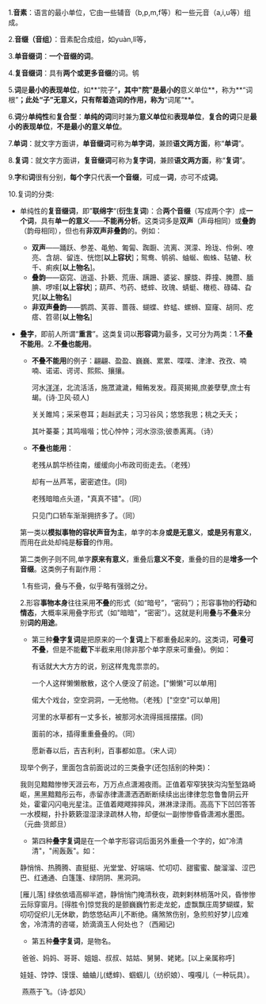 1.**音素**：语言的最小单位，它由一些辅音（b,p,m,f等）和一些元音（a,i,u等）组成。

2.**音缀（音组）**：音素配合成组，如yuàn,lǐ等，

3.**单音缀词**：**一个音缀的词**。

4.**复音缀词**：具有**两个或更多音缀**的词。鸲

5.**词**是**最小的表现单位**，如**“院子”**，其中"**院**”是最小的**意义单位**，称为**“词根”**；此处“子”**无意义**，只有帮着造词的作用，称为**“词尾”**。

6.**词**分**单纯性**和**复合型**：**单纯的词**同时兼为**意义单位**和**表现单位**，**复合的词**只是**最小的表现单位**，**不是最小的意义单位**。

7.**单词**：就文字方面讲，**单音缀词**可称为**单字词**，兼顾**语文两方面**，称“**单词**”。

8.**复词**：就文字方面讲，**复音缀词**可称为**复字词**，兼顾**语文两方面**，称“**复词**”。

9.**字**和**词**很有分别，**每个字**只代表**一个音缀**，可成一**词**，亦可不成**词**。

10.复词的分类:

- 单纯性的**复音缀词**，即”**联绵字**“(**衍生复词**)：合**两个音缀**（写成两个字）成**一个词**，具有**单一的意义**——**不能再分析**。这类词多是**双声**（声母相同）或**叠韵**（韵母相同），但也有**非双声非叠韵**的。例如：

  - **双声**——踊跃、参差、黾勉、匍匐、踟蹰、流离、溟濛、玲珑、伶俐、嘹亮、含胡、留连、恍惚[**以上容状**]；鸳鸯、鸲鹆、蚰蜒、蜘蛛、轱辘、秋千、痢疾[**以上物名**]。
  - **叠韵**——窈窕、逍遥、扑簌、荒唐、蹒跚、婆娑、朦胧、莽撞、腌臜、腼腆、啰嗦[**以上容状**]；葫芦、芍药、蟋蟀、玫瑰、蜻蜓、橄榄、碌碡、旮旯[**以上物名**]
  - **非双声叠韵**——鹦鹉、芙蓉、蔷薇、蝴蝶、蚱蜢、螺蛳、窟窿、胡同、疙瘩、笤帚[**以上物名**]

- **叠字**，即前人所谓“**重言**”。这类复词以**形容词**为最多，又可分为两类：1.**不叠不能用**。2.**不叠也能用**。

  - **不叠不能用**的例子：翩翩、盈盈、巍巍、累累、喋喋、津津、孜孜、喃喃、诺诺、谔谔、熙熙、攘攘。

    河水<u>洋洋</u>，北流活活，施罛濊濊，鳣鲔发发。葭菼揭揭,庶姜孽孽,庶士有朅。(诗·卫风·硕人)

    关关雎鸠；采采卷耳；赳赳武夫；习习谷风；悠悠我思；桃之夭夭；

    其叶蓁蓁；其鸣喈喈；忧心忡忡；河水㳽㳽;彼黍离离。（诗）

  - **不叠也能用**：

    老残从鹊华桥往南，缓缓向小布政司街走去。（老残）

    却有一丛芦苇，密密遮住。(同)

    老残暗暗点头道，"真真不错"。（同）

    只见门口轿车渐渐拥挤多了。（同）

  第一类以**模拟事物的容状声音为主**，单字的本身**或是无意义**，**或是另有意义**，而用在此处却纯是**标音**的作用。

  第二类例子则不同,单字**原来有意义**，重叠后**意义不变**，重叠的目的是**增多一个音缀**。这类例子有副作用：

  ​			1.有些词，叠与不叠，似乎略有强弱之分。

  ​			2.形容**事物本身**往往采用**不叠**的形式（如“暗号”，“密码”）；形容事物的**行动**和**情态**，大概率采用叠字形式（如"暗暗"，“密密”）。这就是利用**叠**与**不叠**来分别**词的用途**。

  - 第三种**叠字复词**是把原来的一个**复词**上下都重叠起来的。这类词，**可叠可不叠**，但是不能**截下**半截来用(除非那个单字原来可重叠)。例如：

    有话就大大方方的说，别这样鬼鬼祟祟的。

    一个人这样懒懒散散，这个人便没了前途。["懒懒"可以单用]

    偌大个戏台，空空洞洞，一无他物。（老残）["空空"可以单用]

    河里的水草都有一丈多长，被那河水流得摇摇摆摆。(同)

    面前的冰，插得重重叠叠的。（同）

    愿新春以后，吉吉利利，百事都如意。（宋人词）

  现举个例子，里面包含前面说过的三类叠字(还包括别的种类)：

  ​		我则见黯黯惨惨天涯云布，万万点点潇湘夜雨。正值着窄窄狭狭沟沟堑堑路崎岖，黑黑黯黯彤云布，赤留赤律潇潇洒洒断断续续出出律律忽忽鲁鲁阴云开处，霍霍闪闪电光星注。正值着飕飕摔摔风，淋淋渌渌雨。高高下下凹凹答答一水模糊，扑扑簌簌湿湿渌渌疏林人物，却便似一副惨惨昏昏潇湘水墨图。（元曲·货郎旦）

  -  第四种**叠字复词**是在一个单字形容词后面另外重叠一个字的，如"冷清清"，"闹轰轰"。如：

    ​		静悄悄、热腾腾、直挺挺、光堂堂、好端端、忙叨叨、甜蜜蜜、酸溜溜、涩巴巴、红通通、白篷篷、绿阴阴、黑洞洞。

    [雁儿落] 绿依依墙高柳半遮，静悄悄门掩清秋夜，疏剌剌林梢落叶风，昏惨惨云际穿窗月。[得胜令]惊觉我的是颤巍巍竹影走龙蛇，虚飘飘庄周梦蝴蝶，絮叨叨促织儿无休歇，韵悠悠砧声儿不断绝。痛煞煞伤别，急煎煎好梦儿应难舍，冷清清的咨嗟，娇滴滴玉人何处也？（西厢记)

  - 第五种**叠字复词**，是物名。

  ​       爸爸、妈妈、哥哥、姐姐、叔叔、姑姑、舅舅、姥姥。[以上亲属称呼]

  ​	   娃娃、饽饽、馍馍、蛐蛐儿(蟋蟀)、蝈蝈儿（纺织娘）、嘎嘎儿（一种玩具）。

  ​		燕燕于飞。（诗·邶风）

  





































